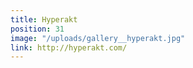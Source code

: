```yaml
---
title: Hyperakt
position: 31
image: "/uploads/gallery__hyperakt.jpg"
link: http://hyperakt.com/
---
```


